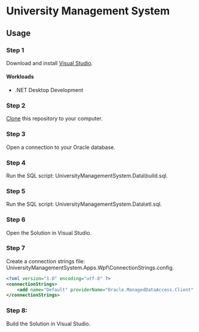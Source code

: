 # University Management System

## Usage

### Step 1

Download and install [Visual Studio][visual-studio].

#### Workloads

* .NET Desktop Development

### Step 2

[Clone][clone] this repository to your computer.

### Step 3

Open a connection to your Oracle database.

### Step 4

Run the SQL script: UniversityManagementSystem.Data\build.sql.

### Step 5

Run the SQL script: UniversityManagementSystem.Data\etl.sql.

### Step 6

Open the Solution in Visual Studio.

### Step 7

Create a connection strings file: UniversityManagementSystem.Apps.Wpf\ConnectionStrings.config.

```xml
<?xml version="1.0" encoding="utf-8" ?>
<connectionStrings>
    <add name="Default" providerName="Oracle.ManagedDataAccess.Client" connectionString="Data Source=(DESCRIPTION=(ADDRESS=(PROTOCOL=TCP)(HOST=[INSERT HOST HERE])(PORT=1521))(CONNECT_DATA=(SERVER=DEDICATED)(SERVICE_NAME=orcl)));Persist Security Info=True;User ID=[INSERT USERNAME HERE];Password=[INSERT PASSWORD HERE]" />
</connectionStrings> 
```

### Step 8:

Build the Solution in Visual Studio.

[clone]: https://github.com/tnc1997/uwp-student-records
[visual-studio]: https://visualstudio.microsoft.com
